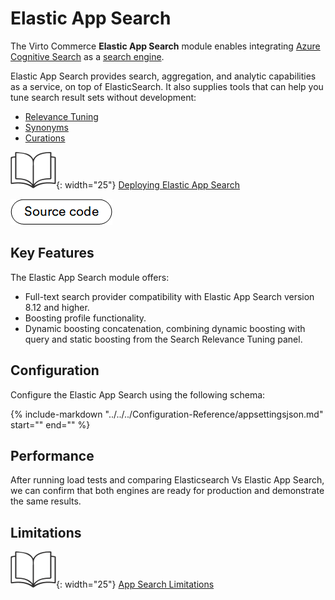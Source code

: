 # Elastic App Search

The Virto Commerce **Elastic App Search** module enables integrating  [Azure Cognitive Search](https://azure.microsoft.com/en-us/services/search/) as a [search engine](https://doc.oroinc.com/backend/architecture/tech-stack/search-index/#search-index-overview).

Elastic App Search provides search, aggregation, and analytic capabilities as a service, on top of ElasticSearch. It also supplies tools that can help you tune search result sets without development:

* [Relevance Tuning](https://www.elastic.co/guide/en/app-search/current/precision-tuning.html)
* [Synonyms](https://www.elastic.co/guide/en/app-search/current/synonyms-guide.html)
* [Curations](https://www.elastic.co/guide/en/app-search/current/curations-guide.html)

![Readmore](media/readmore.png){: width="25"} [Deploying Elastic App Search](https://www.elastic.co/guide/en/app-search/current/installation.html)

[![Source code](media/source_code.png)](https://github.com/VirtoCommerce/vc-module-elastic-app-search/)

## Key Features

The Elastic App Search module offers:

* Full-text search provider compatibility with Elastic App Search version 8.12 and higher.
* Boosting profile functionality.
* Dynamic boosting concatenation, combining dynamic boosting with query and static boosting from the Search Relevance Tuning panel.

## Configuration

Configure the Elastic App Search using the following schema:

{%
   include-markdown "../../../Configuration-Reference/appsettingsjson.md"
   start="<!--elasticappsearch-start-->"
   end="<!--elasticappsearch-end-->"
%}

## Performance

After running load tests and comparing Elasticsearch Vs Elastic App Search, we can confirm that both engines are ready for production and demonstrate the same results.

## Limitations

![Readmore](media/readmore.png){: width="25"} [App Search Limitations](https://www.elastic.co/guide/en/app-search/8.3/limits.html)